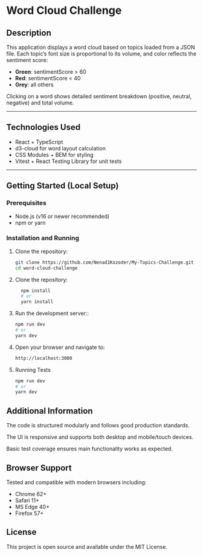 # Word Cloud Challenge

## Description

This application displays a word cloud based on topics loaded from a JSON file. Each topic’s font size is proportional to its volume, and color reflects the sentiment score:

- **Green**: sentimentScore > 60
- **Red**: sentimentScore < 40
- **Grey**: all others

Clicking on a word shows detailed sentiment breakdown (positive, neutral, negative) and total volume.

---

## Technologies Used

- React + TypeScript
- d3-cloud for word layout calculation
- CSS Modules + BEM for styling
- Vitest + React Testing Library for unit tests

---

## Getting Started (Local Setup)

### Prerequisites

- Node.js (v16 or newer recommended)
- npm or yarn

### Installation and Running

1. Clone the repository:

   ```bash
   git clone https://github.com/Nenad1Kozoder/My-Topics-Challenge.git
   cd word-cloud-challenge

   ```

2. Clone the repository:

   ```bash
     npm install
     # or
     yarn install

   ```

3. Run the development server::

   ```bash
   npm run dev
   # or
   yarn dev

   ```

4. Open your browser and navigate to:

   ```bash
   http://localhost:3000

   ```

5. Running Tests

   ```bash
   npm run dev
   # or
   yarn dev

   ```

## Additional Information

The code is structured modularly and follows good production standards.

The UI is responsive and supports both desktop and mobile/touch devices.

Basic test coverage ensures main functionality works as expected.

## Browser Support

Tested and compatible with modern browsers including:

- Chrome 62+
- Safari 11+
- MS Edge 40+
- Firefox 57+

## License

This project is open source and available under the MIT License.
